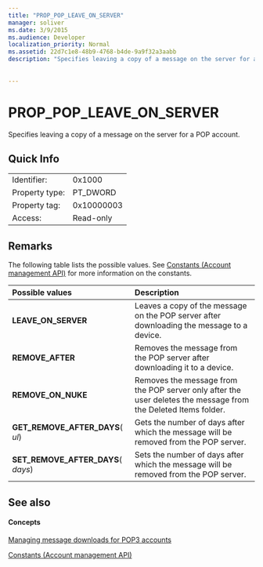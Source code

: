 ```yaml
---
title: "PROP_POP_LEAVE_ON_SERVER"
manager: soliver
ms.date: 3/9/2015
ms.audience: Developer
localization_priority: Normal
ms.assetid: 22d7c1e8-48b9-4768-b4de-9a9f32a3aabb
description: "Specifies leaving a copy of a message on the server for a POP account."
 
 
---
```


# PROP_POP_LEAVE_ON_SERVER

Specifies leaving a copy of a message on the server for a POP account.
  
## Quick Info

|||
|:-----|:-----|
|Identifier:  <br/> |0x1000  <br/> |
|Property type:  <br/> |PT_DWORD  <br/> |
|Property tag:  <br/> |0x10000003  <br/> |
|Access:  <br/> |Read-only  <br/> |
   
## Remarks

The following table lists the possible values. See [Constants (Account management API)](constants-account-management-api.md) for more information on the constants. 
  
|**Possible values**|**Description**|
|:-----|:-----|
|**LEAVE_ON_SERVER** <br/> |Leaves a copy of the message on the POP server after downloading the message to a device.  <br/> |
|**REMOVE_AFTER** <br/> |Removes the message from the POP server after downloading it to a device.  <br/> |
|**REMOVE_ON_NUKE** <br/> |Removes the message from the POP server only after the user deletes the message from the Deleted Items folder.  <br/> |
|**GET_REMOVE_AFTER_DAYS**( _ul_)  <br/> |Gets the number of days after which the message will be removed from the POP server.  <br/> |
|**SET_REMOVE_AFTER_DAYS**( _days_)  <br/> |Sets the number of days after which the message will be removed from the POP server.  <br/> |
   
## See also

#### Concepts

[Managing message downloads for POP3 accounts](managing-message-downloads-for-pop3-accounts.md)
  
[Constants (Account management API)](constants-account-management-api.md)

